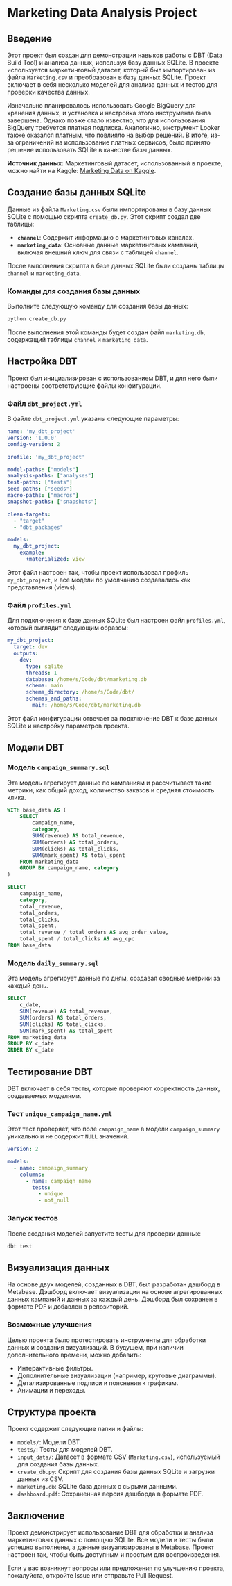 # Marketing Data Analysis Project

## Введение

Этот проект был создан для демонстрации навыков работы с DBT (Data Build Tool) и анализа данных, используя базу данных SQLite. В проекте используется маркетинговый датасет, который был импортирован из файла `Marketing.csv` и преобразован в базу данных SQLite. Проект включает в себя несколько моделей для анализа данных и тестов для проверки качества данных.

Изначально планировалось использовать Google BigQuery для хранения данных, и установка и настройка этого инструмента была завершена. Однако позже стало известно, что для использования BigQuery требуется платная подписка. Аналогично, инструмент Looker также оказался платным, что повлияло на выбор решений. В итоге, из-за ограничений на использование платных сервисов, было принято решение использовать SQLite в качестве базы данных.

**Источник данных:** Маркетинговый датасет, использованный в проекте, можно найти на Kaggle: [Marketing Data on Kaggle](https://www.kaggle.com/).

## Создание базы данных SQLite

Данные из файла `Marketing.csv` были импортированы в базу данных SQLite с помощью скрипта `create_db.py`. Этот скрипт создал две таблицы:

- **`channel`**: Содержит информацию о маркетинговых каналах.
- **`marketing_data`**: Основные данные маркетинговых кампаний, включая внешний ключ для связи с таблицей `channel`.

После выполнения скрипта в базе данных SQLite были созданы таблицы `channel` и `marketing_data`.

### Команды для создания базы данных

Выполните следующую команду для создания базы данных:
```bash
python create_db.py
```
После выполнения этой команды будет создан файл `marketing.db`, содержащий таблицы `channel` и `marketing_data`.

## Настройка DBT

Проект был инициализирован с использованием DBT, и для него были настроены соответствующие файлы конфигурации.

### Файл `dbt_project.yml`

В файле `dbt_project.yml` указаны следующие параметры:

```yaml
name: 'my_dbt_project'
version: '1.0.0'
config-version: 2

profile: 'my_dbt_project'

model-paths: ["models"]
analysis-paths: ["analyses"]
test-paths: ["tests"]
seed-paths: ["seeds"]
macro-paths: ["macros"]
snapshot-paths: ["snapshots"]

clean-targets:
  - "target"
  - "dbt_packages"

models:
  my_dbt_project:
    example:
      +materialized: view
```

Этот файл настроен так, чтобы проект использовал профиль `my_dbt_project`, и все модели по умолчанию создавались как представления (views).

### Файл `profiles.yml`

Для подключения к базе данных SQLite был настроен файл `profiles.yml`, который выглядит следующим образом:

```yaml
my_dbt_project:
  target: dev
  outputs:
    dev:
      type: sqlite
      threads: 1
      database: /home/s/Code/dbt/marketing.db
      schema: main
      schema_directory: /home/s/Code/dbt/
      schemas_and_paths:
        main: /home/s/Code/dbt/marketing.db
```

Этот файл конфигурации отвечает за подключение DBT к базе данных SQLite и настройку параметров проекта.

## Модели DBT

### Модель `campaign_summary.sql`

Эта модель агрегирует данные по кампаниям и рассчитывает такие метрики, как общий доход, количество заказов и средняя стоимость клика.

```sql
WITH base_data AS (
    SELECT 
        campaign_name,
        category,
        SUM(revenue) AS total_revenue,
        SUM(orders) AS total_orders,
        SUM(clicks) AS total_clicks,
        SUM(mark_spent) AS total_spent
    FROM marketing_data
    GROUP BY campaign_name, category
)

SELECT 
    campaign_name,
    category,
    total_revenue,
    total_orders,
    total_clicks,
    total_spent,
    total_revenue / total_orders AS avg_order_value,
    total_spent / total_clicks AS avg_cpc
FROM base_data
```

### Модель `daily_summary.sql`

Эта модель агрегирует данные по дням, создавая сводные метрики за каждый день.

```sql
SELECT
    c_date,
    SUM(revenue) AS total_revenue,
    SUM(orders) AS total_orders,
    SUM(clicks) AS total_clicks,
    SUM(mark_spent) AS total_spent
FROM marketing_data
GROUP BY c_date
ORDER BY c_date
```

## Тестирование DBT

DBT включает в себя тесты, которые проверяют корректность данных, создаваемых моделями.

### Тест `unique_campaign_name.yml`

Этот тест проверяет, что поле `campaign_name` в модели `campaign_summary` уникально и не содержит `NULL` значений.

```yaml
version: 2

models:
  - name: campaign_summary
    columns:
      - name: campaign_name
        tests:
          - unique
          - not_null
```

### Запуск тестов

После создания моделей запустите тесты для проверки данных:
```bash
dbt test
```

## Визуализация данных

На основе двух моделей, созданных в DBT, был разработан дэшборд в Metabase. Дэшборд включает визуализации на основе агрегированных данных кампаний и данных за каждый день. Дэшборд был сохранен в формате PDF и добавлен в репозиторий.

### Возможные улучшения

Целью проекта было протестировать инструменты для обработки данных и создания визуализаций. В будущем, при наличии дополнительного времени, можно добавить:

- Интерактивные фильтры.
- Дополнительные визуализации (например, круговые диаграммы).
- Детализированные подписи и пояснения к графикам.
- Анимации и переходы.

## Структура проекта

Проект содержит следующие папки и файлы:

- `models/`: Модели DBT.
- `tests/`: Тесты для моделей DBT.
- `input_data/`: Датасет в формате CSV (`Marketing.csv`), используемый для создания базы данных.
- `create_db.py`: Скрипт для создания базы данных SQLite и загрузки данных из CSV.
- `marketing.db`: SQLite база данных с сырыми данными.
- `dashboard.pdf`: Сохраненная версия дэшборда в формате PDF.

## Заключение

Проект демонстрирует использование DBT для обработки и анализа маркетинговых данных с помощью SQLite. Все модели и тесты были успешно выполнены, а данные визуализированы в Metabase. Проект настроен так, чтобы быть доступным и простым для воспроизведения.

Если у вас возникнут вопросы или предложения по улучшению проекта, пожалуйста, откройте Issue или отправьте Pull Request.
